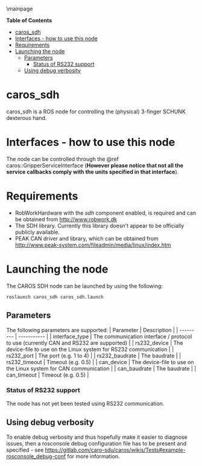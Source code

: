 \mainpage
<!-- markdown-toc start - Don't edit this section. Run M-x markdown-toc/generate-toc again -->
**Table of Contents**

- [caros_sdh](#carossdh)
- [Interfaces - how to use this node](#interfaces---how-to-use-this-node)
- [Requirements](#requirements)
- [Launching the node](#launching-the-node)
    - [Parameters](#parameters)
        - [Status of RS232 support](#status-of-rs232-support)
    - [Using debug verbosity](#using-debug-verbosity)

<!-- markdown-toc end -->

# caros_sdh #
caros_sdh is a ROS node for controlling the (physical) 3-finger SCHUNK dexterous hand.

# Interfaces - how to use this node #
The node can be controlled through the @ref caros::GripperServiceInterface (**However please notice that not all the service callbacks comply with the units specified in that interface**).

# Requirements #
- RobWorkHardware with the *sdh* component enabled, is required and can be obtained from http://www.robwork.dk
- The SDH library. Currently this library doesn't appear to be officially publicly available.
- PEAK CAN driver and library, which can be obtained from http://www.peak-system.com/fileadmin/media/linux/index.htm

# Launching the node #
The CAROS SDH node can be launched by using the following:

    roslaunch caros_sdh caros_sdh.launch

## Parameters ##
The following parameters are supported:
| Parameter | Description |
| --------- | ----------- |
| interface_type | The communication interface / protocol to use (currently CAN and RS232 are supported) |
| rs232_device | The device-file to use on the Linux system for RS232 communication |
| rs232_port | The port (e.g. 1 to 4) |
| rs232_baudrate | The baudrate |
| rs232_timeout | Timeout (e.g. 0.5) |
| can_device | The device-file to use on the Linux system for CAN communication |
| can_baudrate | The baudrate |
| can_timeout | Timeout (e.g. 0.5) |

### Status of RS232 support ###
The node has not yet been tested using RS232 communication.

## Using debug verbosity ##
To enable debug verbosity and thus hopefully make it easier to diagnose issues, then a rosconsole debug configuration file has to be present and specified - see https://gitlab.com/caro-sdu/caros/wikis/Tests#example-rosconsole_debug-conf for more information.
